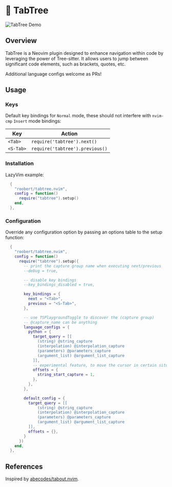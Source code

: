 # 🌲 TabTree

![TabTree Demo](https://github.com/roobert/tabtree.nvim/assets/226654/d04dcc45-b0f2-4e12-aaca-8dd95467fbf9)

## Overview

TabTree is a Neovim plugin designed to enhance navigation within code by leveraging the power of Tree-sitter. It allows users to jump between significant code elements, such as brackets, quotes, etc.

Additional language configs welcome as PRs!

## Usage

### Keys

Default key bindings for `Normal` mode, these should not interfere with `nvim-cmp`
`Insert` mode bindings:

| Key       | Action                          |
| --------- | ------------------------------- |
| `<Tab>`   | `require('tabtree').next()`     |
| `<S-Tab>` | `require('tabtree').previous()` |

### Installation

LazyVim example:

```lua
  {
    "roobert/tabtree.nvim",
    config = function()
      require("tabtree").setup()
    end,
  },
```

### Configuration

Override any configuration option by passing an options table to the setup function:

```lua
  {
    "roobert/tabtree.nvim",
    config = function()
      require("tabtree").setup({
        -- print the capture group name when executing next/previous
        --debug = true,

        -- disable key bindings
        --key_bindings_disabled = true,

        key_bindings = {
          next = "<Tab>",
          previous = "<S-Tab>",
        },

        -- use TSPlaygroundToggle to discover the (capture group)
        -- @capture_name can be anything
        language_configs = {
          python = {
            target_query = [[
              (string) @string_capture
              (interpolation) @interpolation_capture
              (parameters) @parameters_capture
              (argument_list) @argument_list_capture
            ]],
            -- experimental feature, to move the cursor in certain situations like when handling python f-strings
            offsets = {
              string_start_capture = 1,
            },
          },
        },

        default_config = {
          target_query = [[
              (string) @string_capture
              (interpolation) @interpolation_capture
              (parameters) @parameters_capture
              (argument_list) @argument_list_capture
          ]],
          offsets = {},
        }
      })
    end,
  },
```

## References

Inspired by [abecodes/tabout.nvim](https://github.com/abecodes/tabout.nvim).
